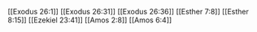 [[Exodus 26:1]]
[[Exodus 26:31]]
[[Exodus 26:36]]
[[Esther 7:8]]
[[Esther 8:15]]
[[Ezekiel 23:41]]
[[Amos 2:8]]
[[Amos 6:4]]
